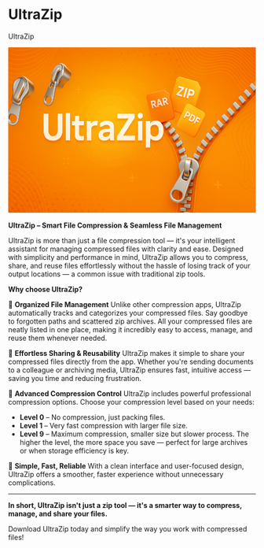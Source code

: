 # UltraZip
UltraZip

![screenshot](Assets/Images/banner_app.png) 

**UltraZip – Smart File Compression & Seamless File Management**

UltraZip is more than just a file compression tool — it's your intelligent assistant for managing compressed files with clarity and ease. Designed with simplicity and performance in mind, UltraZip allows you to compress, share, and reuse files effortlessly without the hassle of losing track of your output locations — a common issue with traditional zip tools.

**Why choose UltraZip?**

🔹 **Organized File Management**
Unlike other compression apps, UltraZip automatically tracks and categorizes your compressed files. Say goodbye to forgotten paths and scattered zip archives. All your compressed files are neatly listed in one place, making it incredibly easy to access, manage, and reuse them whenever needed.

🔹 **Effortless Sharing & Reusability**
UltraZip makes it simple to share your compressed files directly from the app. Whether you're sending documents to a colleague or archiving media, UltraZip ensures fast, intuitive access — saving you time and reducing frustration.

🔹 **Advanced Compression Control**
UltraZip includes powerful professional compression options. Choose your compression level based on your needs:

* **Level 0** – No compression, just packing files.
* **Level 1** – Very fast compression with larger file size.
* **Level 9** – Maximum compression, smaller size but slower process.
  The higher the level, the more space you save — perfect for large archives or when storage efficiency is key.

🔹 **Simple, Fast, Reliable**
With a clean interface and user-focused design, UltraZip offers a smoother, faster experience without unnecessary complications.

---

**In short, UltraZip isn't just a zip tool — it's a smarter way to compress, manage, and share your files.**

Download UltraZip today and simplify the way you work with compressed files!

